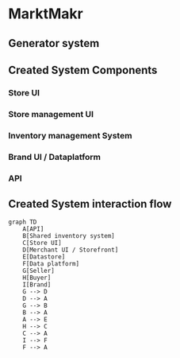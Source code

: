 # MarktMakr
## Generator system

## Created System Components

### Store UI

### Store management UI

### Inventory management System

### Brand UI / Dataplatform

### API

## Created System interaction flow
```mermaid
graph TD
    A[API]
    B[Shared inventory system]
    C[Store UI]
    D[Merchant UI / Storefront]
    E[Datastore]
    F[Data platform]
    G[Seller]
    H[Buyer]
    I[Brand]
    G --> D
    D --> A
    G --> B
    B --> A
    A --> E
    H --> C
    C --> A
    I --> F
    F --> A
```
